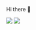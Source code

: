 Hi there 👋

<img src="https://img.shields.io/badge/iOS-000000?style=for-the-badge&logo=iOS&logoColor=white"/></a>
<img src="https://img.shields.io/badge/Swift-FA7343?style=for-the-badge&logo=Swift&logoColor=white">
<!--
**kvngwxxk/kvngwxxk** is a ✨ _special_ ✨ repository because its `README.md` (this file) appears on your GitHub profile.

Here are some ideas to get you started:

- 🔭 I’m currently working on ...
- 🌱 I’m currently learning ...
- 👯 I’m looking to collaborate on ...
- 🤔 I’m looking for help with ...
- 💬 Ask me about ...
- 📫 How to reach me: ...
- 😄 Pronouns: ...
- ⚡ Fun fact: ...
-->
